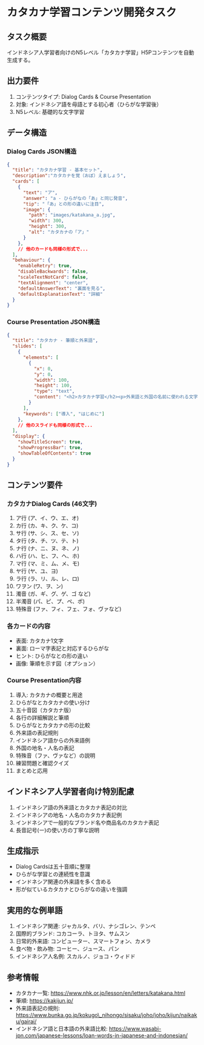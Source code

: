 # カタカナ学習コンテンツ開発タスク

## タスク概要

インドネシア人学習者向けのN5レベル「カタカナ学習」H5Pコンテンツを自動生成する。

## 出力要件

1. コンテンツタイプ: Dialog Cards & Course Presentation
2. 対象: インドネシア語を母語とする初心者（ひらがな学習後）
3. N5レベル: 基礎的な文字学習

## データ構造

### Dialog Cards JSON構造

```json
{
  "title": "カタカナ学習 - 基本セット",
  "description":"カタカナを覚（おぼ）えましょう",
  "cards": [
    {
      "text": "ア",
      "answer": "a - ひらがなの「あ」と同じ発音",
      "tip": "「あ」との形の違いに注目",
      "image": {
        "path": "images/katakana_a.jpg",
        "width": 300,
        "height": 300,
        "alt": "カタカナの「ア」"
      }
    },
    // 他のカードも同様の形式で...
  ],
  "behaviour": {
    "enableRetry": true,
    "disableBackwards": false,
    "scaleTextNotCard": false,
    "textAlignment": "center",
    "defaultAnswerText": "裏面を見る",
    "defaultExplanationText": "詳細"
  }
}
```

### Course Presentation JSON構造

```json
{
  "title": "カタカナ - 筆順と外来語",
  "slides": [
    {
      "elements": [
        {
          "x": 0,
          "y": 0,
          "width": 100,
          "height": 100,
          "type": "text",
          "content": "<h2>カタカナ学習</h2><p>外来語と外国の名前に使われる文字</p>"
        }
      ],
      "keywords": ["導入", "はじめに"]
    },
    // 他のスライドも同様の形式で...
  ],
  "display": {
    "showTitleScreen": true,
    "showProgressBar": true,
    "showTableOfContents": true
  }
}
```

## コンテンツ要件

### カタカナDialog Cards (46文字)

1. ア行 (ア、イ、ウ、エ、オ)
2. カ行 (カ、キ、ク、ケ、コ)
3. サ行 (サ、シ、ス、セ、ソ)
4. タ行 (タ、チ、ツ、テ、ト)
5. ナ行 (ナ、ニ、ヌ、ネ、ノ)
6. ハ行 (ハ、ヒ、フ、ヘ、ホ)
7. マ行 (マ、ミ、ム、メ、モ)
8. ヤ行 (ヤ、ユ、ヨ)
9. ラ行 (ラ、リ、ル、レ、ロ)
10. ワヲン (ワ、ヲ、ン)
11. 濁音 (ガ、ギ、グ、ゲ、ゴ など)
12. 半濁音 (パ、ピ、プ、ペ、ポ)
13. 特殊音 (ファ、フィ、フェ、フォ、ヴァなど)

### 各カードの内容

* 表面: カタカナ1文字
* 裏面: ローマ字表記と対応するひらがな
* ヒント: ひらがなとの形の違い
* 画像: 筆順を示す図（オプション）

### Course Presentation内容

1. 導入: カタカナの概要と用途
2. ひらがなとカタカナの使い分け
3. 五十音図（カタカナ版）
4. 各行の詳細解説と筆順
5. ひらがなとカタカナの形の比較
6. 外来語の表記規則
7. インドネシア語からの外来語例
8. 外国の地名・人名の表記
9. 特殊音（ファ、ヴァなど）の説明
10. 練習問題と確認クイズ
11. まとめと応用

## インドネシア人学習者向け特別配慮

1. インドネシア語の外来語とカタカナ表記の対比
2. インドネシアの地名・人名のカタカナ表記例
3. インドネシアで一般的なブランド名や商品名のカタカナ表記
4. 長音記号(ー)の使い方の丁寧な説明

## 生成指示

* Dialog Cardsは五十音順に整理
* ひらがな学習との連続性を意識
* インドネシア関連の外来語を多く含める
* 形が似ているカタカナとひらがなの違いを強調

## 実用的な例単語

1. インドネシア関連: ジャカルタ、バリ、ナシゴレン、テンペ
2. 国際的ブランド: コカコーラ、トヨタ、サムスン
3. 日常的外来語: コンピューター、スマートフォン、カメラ
4. 食べ物・飲み物: コーヒー、ジュース、パン
5. インドネシア人名例: スカルノ、ジョコ・ウィドド

## 参考情報

* カタカナ一覧: https://www.nhk.or.jp/lesson/en/letters/katakana.html
* 筆順: https://kakijun.jp/
* 外来語表記の規則: https://www.bunka.go.jp/kokugo\_nihongo/sisaku/joho/joho/kijun/naikaku/gairai/
* インドネシア語と日本語の外来語比較: https://www.wasabi-jpn.com/japanese-lessons/loan-words-in-japanese-and-indonesian/

